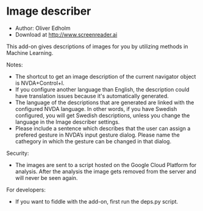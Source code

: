 # Image describer

* Author: Oliver Edholm
* Download at http://www.screenreader.ai

This add-on gives descriptions of images for you by utilizing methods in Machine Learning.

Notes:
* The shortcut to get an image description of the current navigator object is NVDA+Control+I.
* If you configure another language than English, the description could have translation issues because it's automatically generated.
* The language of the descriptions that are generated are linked with the configured NVDA language. In other words, if you have Swedish configured, you will get Swedish descriptions, unless you change the language in the Image describer settings.
* Please include a sentence which describes that the user can assign a prefered gesture in NVDA’s input gesture dialog. Please name the cathegory in which the gesture can be changed in that dialog.

Security:
* The images are sent to a script hosted on the Google Cloud Platform for analysis. After the analysis the image gets removed from the server and will never be seen again.

For developers:
* If you want to fiddle with the add-on, first run the deps.py script.